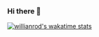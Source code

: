 ### Hi there 👋

[![willianrod's wakatime stats](https://github-readme-stats.vercel.app/api/wakatime?username=vuquyet8080)](https://github.com/anuraghazra/github-readme-stats)



